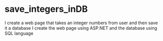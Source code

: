 # save_integers_inDB
I create a web page that takes an integer numbers from user and then save it a database 
I create the web page using ASP.NET and the database using SQL language 
